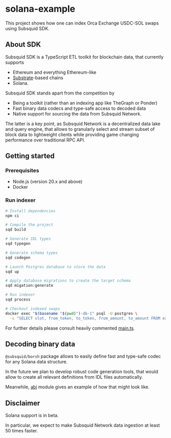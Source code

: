 # solana-example

This project shows how one can index Orca Exchange USDC-SOL swaps using Subsquid SDK.

## About SDK

Subsquid SDK is a TypeScript ETL toolkit for blockchain data, that currently supports

* Ethereum and everything Ethereum-like
* [Substrate](https://substrate.io)-based chains
* Solana.

Subsquid SDK stands apart from the competition by

* Being a toolkit (rather than an indexing app like TheGraph or Ponder)
* Fast binary data codecs and type-safe access to decoded data  
* Native support for sourcing the data from Subsquid Network.

The latter is a key point, as Subsquid Network is a decentralized data lake and query engine, 
that allows to granularly select and stream subset of block data to lightweight clients 
while providing game changing performance over traditional RPC API.

## Getting started

### Prerequisites

* Node.js (version 20.x and above)
* Docker

### Run indexer

```bash
# Install dependencies
npm ci

# Compile the project
sqd build

# Generate IDL types
sqd typegen

# Generate schema types
sqd codegen

# Launch Postgres database to store the data
sqd up

# Apply database migrations to create the target schema
sqd migation:generate

# Run indexer
sqd process

# Checkout indexed swaps
docker exec "$(basename "$(pwd)")-db-1" psql -U postgres \
  -c "SELECT slot, from_token, to_token, from_amount, to_amount FROM exchange ORDER BY id LIMIT 10"
```

For further details please consult heavily commented [main.ts](./src/main.ts). 

## Decoding binary data

`@subsquid/borsh` package allows to easily define fast and type-safe codec for any Solana data structure.

In the future we plan to develop robust code generation tools, 
that would allow to create all relevant definitions from IDL files automatically.

Meanwhile, [abi](./src/abi) module gives an example of how that might look like.

## Disclaimer

Solana support is in beta. 

In particular, we expect to make Subsquid Network data ingestion at least 50 times faster.
